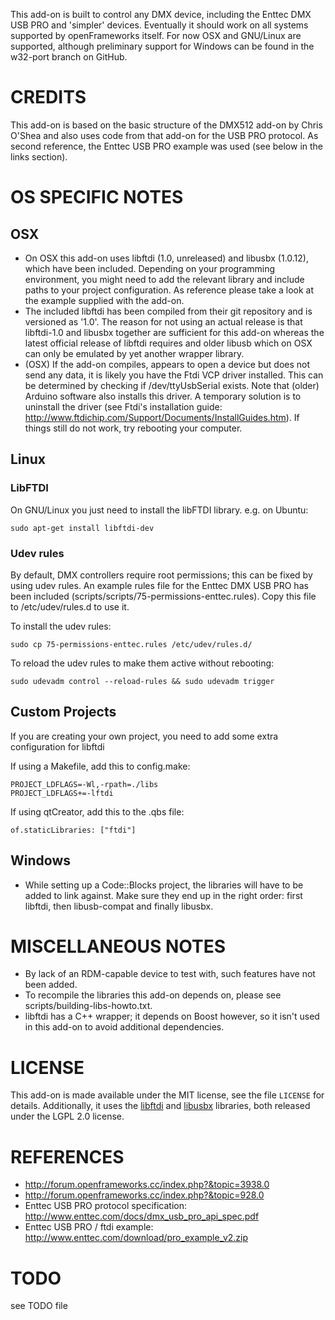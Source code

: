 This add-on is built to control any DMX device, including the Enttec DMX USB PRO
and 'simpler' devices. Eventually it should work on all systems supported by
openFrameworks itself. For now OSX and GNU/Linux are supported, although
preliminary support for Windows can be found in the w32-port branch on GitHub.


# CREDITS
This add-on is based on the basic structure of the DMX512 add-on by Chris O'Shea and also uses code from that add-on for the USB PRO protocol. As second reference, the Enttec USB PRO example was used (see below in the links section).

# OS SPECIFIC NOTES

## OSX
 * On OSX this add-on uses libftdi (1.0, unreleased) and libusbx (1.0.12), which have been included. Depending on your programming environment, you might need to add the relevant library and include paths to your project configuration. As reference please take a look at the example supplied with the add-on.
 * The included libftdi has been compiled from their git repository and is versioned as '1.0'. The reason for not using an actual release is that libftdi-1.0 and libusbx together are sufficient for this add-on whereas the latest official release of libftdi requires and older libusb which on OSX can only be emulated by yet another wrapper library.
 * (OSX) If the add-on compiles, appears to open a device but does not send any data, it is likely you have the Ftdi VCP driver installed. This can be determined by checking if /dev/ttyUsbSerial exists. Note that (older) Arduino software also installs this driver.
   A temporary solution is to uninstall the driver (see Ftdi's installation guide: <http://www.ftdichip.com/Support/Documents/InstallGuides.htm>). If things still do not work, try rebooting your computer.

## Linux

### LibFTDI 
On GNU/Linux you just need to install the libFTDI  library. e.g. on Ubuntu:
```
sudo apt-get install libftdi-dev
```

### Udev rules
By default, DMX controllers require root permissions; this can be fixed by using udev rules. An example rules file for the Enttec DMX USB PRO has been included (scripts/scripts/75-permissions-enttec.rules). Copy this file to /etc/udev/rules.d to use it.

To install the udev rules:
``` 
sudo cp 75-permissions-enttec.rules /etc/udev/rules.d/
```

To reload the udev rules to make them active without rebooting:

``` 
sudo udevadm control --reload-rules && sudo udevadm trigger 
```

## Custom Projects
If you are creating your own project, you need to add some extra configuration for libftdi

If using a Makefile, add this to config.make:
```
PROJECT_LDFLAGS=-Wl,-rpath=./libs
PROJECT_LDFLAGS+=-lftdi
```

If using qtCreator, add this to the .qbs file:
```
of.staticLibraries: ["ftdi"]
```

## Windows
 * While setting up a Code::Blocks project, the libraries will have to be added to link against. Make sure they end up in the right order: first libftdi, then libusb-compat and finally libusbx.

# MISCELLANEOUS NOTES
 * By lack of an RDM-capable device to test with, such features have not been added.
 * To recompile the libraries this add-on depends on, please see scripts/building-libs-howto.txt.
 * libftdi has a C++ wrapper; it depends on Boost however, so it isn't used in this add-on to avoid additional dependencies.

# LICENSE
This add-on is made available under the MIT license, see the file `LICENSE` for details.
Additionally, it uses the [libftdi](https://www.intra2net.com/en/developer/libftdi/) and [libusbx](https://sourceforge.net/projects/libusbx/) libraries, both released under the LGPL 2.0 license.

# REFERENCES
  * <http://forum.openframeworks.cc/index.php?&topic=3938.0>
  * <http://forum.openframeworks.cc/index.php?&topic=928.0>
  * Enttec USB PRO protocol specification: <http://www.enttec.com/docs/dmx_usb_pro_api_spec.pdf>
  * Enttec USB PRO / ftdi example: <http://www.enttec.com/download/pro_example_v2.zip>

# TODO
see TODO file
